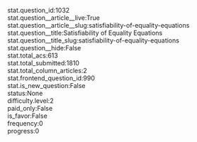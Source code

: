 stat.question_id:1032  
stat.question__article__live:True  
stat.question__article__slug:satisfiability-of-equality-equations  
stat.question__title:Satisfiability of Equality Equations  
stat.question__title_slug:satisfiability-of-equality-equations  
stat.question__hide:False  
stat.total_acs:613  
stat.total_submitted:1810  
stat.total_column_articles:2  
stat.frontend_question_id:990  
stat.is_new_question:False  
status:None  
difficulty.level:2  
paid_only:False  
is_favor:False  
frequency:0  
progress:0  
